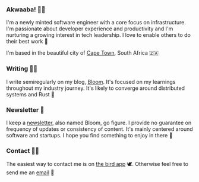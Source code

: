 ### Akwaaba! 👋🏾

I'm a newly minted software engineer with a core focus on infrastructure. I'm
passionate about developer experience and productivity and I'm nurturing a growing
interest in tech leadership. I love to enable others to do their best work 🌱

I'm based in the beautiful city of [Cape Town], South Africa 🇿🇦

### Writing ✍🏾

I write semiregularly on my blog, [Bloom]. It's focused on my learnings throughout
my industry journey. It's likely to converge around distributed systems and Rust 🦀

### Newsletter 📝

I keep a [newsletter], also named Bloom, go figure. I provide no guarantee on frequency
of updates or consistency of content. It's mainly centered around software and startups.
I hope you find something to enjoy in there 📢

### Contact 🤙🏾

The easiest way to contact me is on [the bird app] 🕊️. Otherwise feel free to send
me an [email] 📮

[email]: simpsonsenyo@gmail.com
[the bird app]: https://twitter.com/SenYeezus
[Bloom]: https://senyosimpson.com
[newsletter]: http://digests.senyosimpson.com
[Cape Town]: https://upload.wikimedia.org/wikipedia/commons/8/8f/View_from_the_Rocks_Cape_Town_1.jpg
